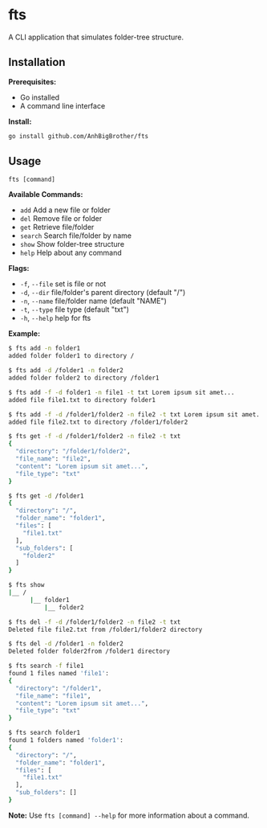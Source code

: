 # fts

A CLI application that simulates folder-tree structure.

## Installation

**Prerequisites:**

- Go installed
- A command line interface

**Install:**

```bash
go install github.com/AnhBigBrother/fts
```

## Usage

`fts [command]`

**Available Commands:**

- `add`     Add a new file or folder  
- `del`     Remove file or folder  
- `get`     Retrieve file/folder  
- `search`  Search file/folder by name  
- `show`    Show folder-tree structure  
- `help`    Help about any command  

**Flags:**

- `-f`, `--file`   set is file or not  
- `-d`, `--dir`    file/folder's parent directory (default "/")  
- `-n`, `--name`   file/folder name (default "NAME")  
- `-t`, `--type`   file type (default "txt")  
- `-h`, `--help`            help for fts  

**Example:**

```bash
$ fts add -n folder1
added folder folder1 to directory /

$ fts add -d /folder1 -n folder2
added folder folder2 to directory /folder1

$ fts add -f -d folder1 -n file1 -t txt Lorem ipsum sit amet...
added file file1.txt to directory folder1

$ fts add -f -d /folder1/folder2 -n file2 -t txt Lorem ipsum sit amet...
added file file2.txt to directory /folder1/folder2

$ fts get -f -d /folder1/folder2 -n file2 -t txt
{
  "directory": "/folder1/folder2",
  "file_name": "file2",
  "content": "Lorem ipsum sit amet...",
  "file_type": "txt"
}

$ fts get -d /folder1
{
  "directory": "/",
  "folder_name": "folder1",
  "files": [
    "file1.txt"
  ],
  "sub_folders": [
    "folder2"
  ]
}

$ fts show
|__ /
      |__ folder1
          |__ folder2

$ fts del -f -d /folder1/folder2 -n file2 -t txt
Deleted file file2.txt from /folder1/folder2 directory

$ fts del -d /folder1 -n folder2
Deleted folder folder2from /folder1 directory

$ fts search -f file1
found 1 files named 'file1':
{
  "directory": "/folder1",
  "file_name": "file1",
  "content": "Lorem ipsum sit amet...",
  "file_type": "txt"
}

$ fts search folder1
found 1 folders named 'folder1':
{
  "directory": "/",
  "folder_name": "folder1",
  "files": [
    "file1.txt"
  ],
  "sub_folders": []
}
```

**Note:** Use `fts [command] --help` for more information about a command.
